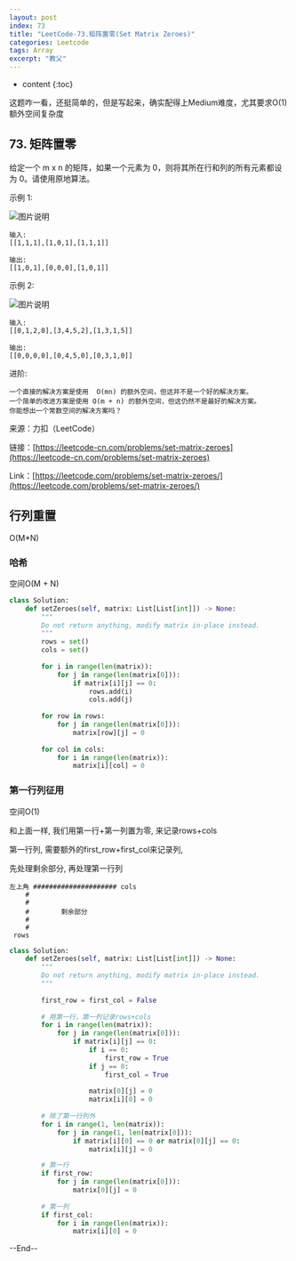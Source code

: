 ```yaml
---
layout: post
index: 73
title: "LeetCode-73.矩阵置零(Set Matrix Zeroes)"
categories: Leetcode
tags: Array
excerpt: "教父"
---
```


* content
{:toc}

这题咋一看，还挺简单的，但是写起来，确实配得上Medium难度，尤其要求O(1)额外空间复杂度

## 73. 矩阵置零

给定一个 m x n 的矩阵，如果一个元素为 0，则将其所在行和列的所有元素都设为 0。请使用原地算法。

示例 1:

![图片说明](https://geemaple.github.io/images/leetcode-algorithm-73-1.jpg)

```
输入: 
[[1,1,1],[1,0,1],[1,1,1]]

输出: 
[[1,0,1],[0,0,0],[1,0,1]]
```

示例 2:

![图片说明](https://geemaple.github.io/images/leetcode-algorithm-73-2.jpg)

```
输入: 
[[0,1,2,0],[3,4,5,2],[1,3,1,5]]

输出: 
[[0,0,0,0],[0,4,5,0],[0,3,1,0]]
```

进阶:

```
一个直接的解决方案是使用  O(mn) 的额外空间，但这并不是一个好的解决方案。
一个简单的改进方案是使用 O(m + n) 的额外空间，但这仍然不是最好的解决方案。
你能想出一个常数空间的解决方案吗？
```

来源：力扣（LeetCode）

链接：[https://leetcode-cn.com/problems/set-matrix-zeroes](https://leetcode-cn.com/problems/set-matrix-zeroes)

Link：[https://leetcode.com/problems/set-matrix-zeroes/](https://leetcode.com/problems/set-matrix-zeroes/)

## 行列重置

O(M*N)

### 哈希

空间O(M + N)

```python
class Solution:
    def setZeroes(self, matrix: List[List[int]]) -> None:
        """
        Do not return anything, modify matrix in-place instead.
        """
        rows = set()
        cols = set()
        
        for i in range(len(matrix)):
            for j in range(len(matrix[0])):
                if matrix[i][j] == 0:
                    rows.add(i)
                    cols.add(j)
                    
        for row in rows:
            for j in range(len(matrix[0])):
                matrix[row][j] = 0
                
        for col in cols:
            for i in range(len(matrix)):
                matrix[i][col] = 0
```

### 第一行列征用

空间O(1)

和上面一样, 我们用第一行+第一列置为零, 来记录rows+cols

第一行列, 需要额外的first_row+first_col来记录列,

先处理剩余部分, 再处理第一行列

```
左上角 ##################### cols
    #
    #
    #        剩余部分
    #
    #
 rows
```

```python
class Solution:
    def setZeroes(self, matrix: List[List[int]]) -> None:
        """
        Do not return anything, modify matrix in-place instead.
        """
    
        first_row = first_col = False
        
        # 用第一行，第一列记录rows+cols
        for i in range(len(matrix)):
            for j in range(len(matrix[0])):
                if matrix[i][j] == 0:
                    if i == 0:
                        first_row = True
                    if j == 0:
                        first_col = True
                        
                    matrix[0][j] = 0
                    matrix[i][0] = 0
          
        # 除了第一行列外
        for i in range(1, len(matrix)):
            for j in range(1, len(matrix[0])):
                if matrix[i][0] == 0 or matrix[0][j] == 0:
                    matrix[i][j] = 0

        # 第一行    
        if first_row:
            for j in range(len(matrix[0])):
                matrix[0][j] = 0
            
        # 第一列
        if first_col:
            for i in range(len(matrix)):
                matrix[i][0] = 0
```

--End--